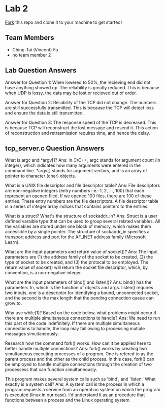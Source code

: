 # Lab 2
[Fork](https://docs.github.com/en/get-started/quickstart/fork-a-repo) this repo and clone it to your machine to get started!

## Team Members
- Ching-Tai (Vincent) Fu
- no team member 2

## Lab Question Answers

Answer for Question 1: When lowered to 50%, the recieving end did not have anything showed up. The reliability is greatly reduced. This is because when UDP is lossy, the data may be lost or recieved out of order.

Answer for Question 2: Reliability of the TCP did not change. The numbers are still successfully transmitted. This is because the TCP will detect loss and ensure the data is still transmitted.

Answer for Question 3: The response speed of the TCP is decreased. This is because TCP will reconstruct the lost message and resend it. This action of reconstruction and retrasmission requires time, and hence the delay.


## tcp_server.c Question Answers

What is argc and *argv[]? 
Ans: In C/C++, argc stands for argument count (in integer), which indicates how many arguments were entered in the command line. *argv[] stands for argument vectors, and is an array of pointer to character (char) objects.

What is a UNIX file descriptor and file descriptor table? 
Ans: File descriptors are non-negative integers (entry numbers i.e.: 1, 2, ..., 100) that each represent an opened filed. If we opened 100 files, there are 100 of these entries. These entry numbers are the file descriptors. A file descriptor table is a series of integer array indices that contains pointers to the entries.

What is a struct? What's the structure of sockaddr_in? 
Ans: Struct is a user defined varaible type that can be used to group several related variables. All the variables are stored under one block of memory, which makes them accessible by a single pointer. The structure of sockaddr_in specifies a transport address and port for the AF_INET address family (Microsoft Learn).

What are the input parameters and return value of socket()? 
Ans: The input parameters are (1) the address family of the socket to be created, (2) the type of socket to be created, and (3) the protocal to be employed. The return value of socket() will return the socket file descriptor, which, by convention, is a non-negative integer.

What are the input parameters of bind() and listen()? 
Ans: bind() has the parameters fn, which is the function of objects and args. listen() requires two inputs, one is a descriptor for identifying a bound, unconnected socket, and the second is the max length that the pending connection queue can grow to.

Why use while(1)? Based on the code below, what problems might occur if there are multiple simultaneous connections to handle? 
Ans: We need to run this part of the code indefinitely. If there are multiple simultaneous connections to handle, the loop may fail owing to processing mutiple messages simultaneously.

Research how the command fork() works. How can it be applied here to better handle multiple connections? 
Ans: fork() works by creating two simultaneous executing processes of a progrom. One is refered to as the parent process and the other as the child process. In this case, fork() can be employed to handle multiple connections through the creation of two processess that can function simultaneously.

This program makes several system calls such as 'bind', and 'listen.' What exactly is a system call? 
Ans: A system call is the process in which a program requests a service from an operation system on which the program is executed (linux in our case). I'd understand it as an procedure that functions between a process and the Linux operating system.

